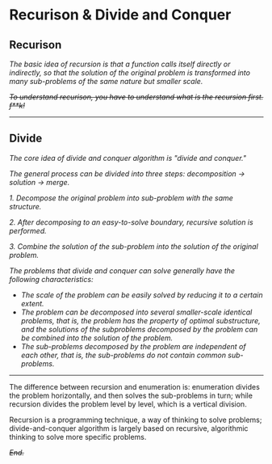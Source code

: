 # Recurison & Divide and Conquer

## Recurison
*The basic idea of recursion is that a function calls itself directly or indirectly, so that the solution of the original problem is transformed into many sub-problems of the same nature but smaller scale.*

~~*To understand recurison, you have to understand what is the recursion first. f**k!*~~

***

## Divide
*The core idea of divide and conquer algorithm is "divide and conquer."*

*The general process can be divided into three steps: decomposition -> solution -> merge.*

*1. Decompose the original problem into sub-problem with the same structure.*

*2. After decomposing to an easy-to-solve boundary, recursive solution is performed.*

*3. Combine the solution of the sub-problem into the solution of the original problem.*

*The problems that divide and conquer can solve generally have the following characteristics:*

* *The scale of the problem can be easily solved by reducing it to a certain extent.*
* *The problem can be decomposed into several smaller-scale identical problems, that is, the problem has the property of optimal substructure, and the solutions of the subproblems decomposed by the problem can be combined into the solution of the problem.*
* *The sub-problems decomposed by the problem are independent of each other, that is, the sub-problems do not contain common sub-problems.*

---
The difference between recursion and enumeration is: enumeration divides the problem horizontally, and then solves the sub-problems in turn; while recursion divides the problem level by level, which is a vertical division.

Recursion is a programming technique, a way of thinking to solve problems; divide-and-conquer algorithm is largely based on recursive, algorithmic thinking to solve more specific problems.

*~~End.~~*
